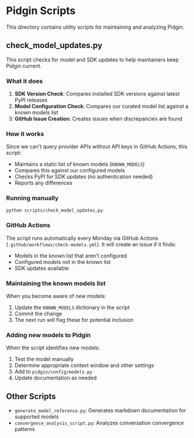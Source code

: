 # Pidgin Scripts

This directory contains utility scripts for maintaining and analyzing Pidgin.

## check_model_updates.py

This script checks for model and SDK updates to help maintainers keep Pidgin current.

### What it does

1. **SDK Version Check**: Compares installed SDK versions against latest PyPI releases
2. **Model Configuration Check**: Compares our curated model list against a known models list
3. **GitHub Issue Creation**: Creates issues when discrepancies are found

### How it works

Since we can't query provider APIs without API keys in GitHub Actions, this script:
- Maintains a static list of known models (`KNOWN_MODELS`)
- Compares this against our configured models
- Checks PyPI for SDK updates (no authentication needed)
- Reports any differences

### Running manually

```bash
python scripts/check_model_updates.py
```

### GitHub Actions

The script runs automatically every Monday via GitHub Actions (`.github/workflows/check-models.yml`).
It will create an issue if it finds:
- Models in the known list that aren't configured
- Configured models not in the known list
- SDK updates available

### Maintaining the known models list

When you become aware of new models:
1. Update the `KNOWN_MODELS` dictionary in the script
2. Commit the change
3. The next run will flag these for potential inclusion

### Adding new models to Pidgin

When the script identifies new models:
1. Test the model manually
2. Determine appropriate context window and other settings
3. Add to `pidgin/config/models.py`
4. Update documentation as needed


## Other Scripts

- `generate_model_reference.py`: Generates markdown documentation for supported models
- `convergence_analysis_script.py`: Analyzes conversation convergence patterns